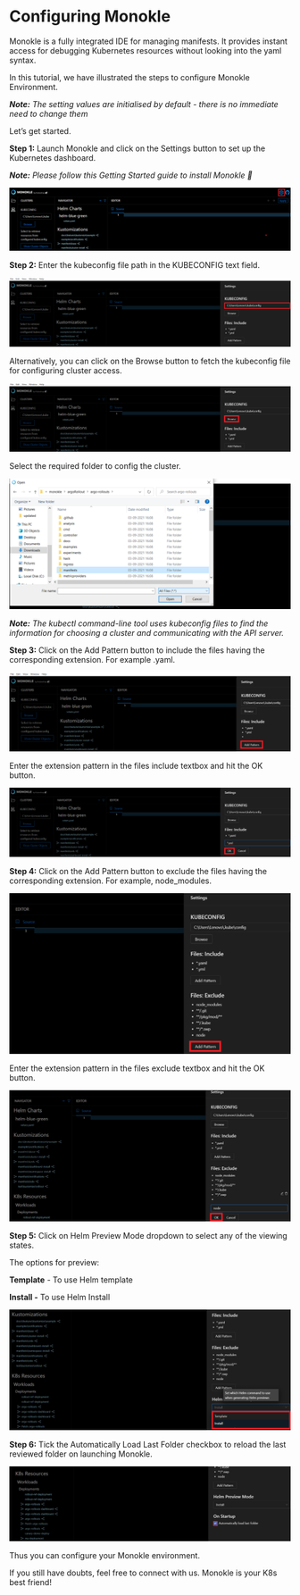 # Configuring Monokle

Monokle is a fully integrated IDE for managing manifests. It provides instant access for debugging Kubernetes resources without looking into the yaml syntax. 

In this tutorial, we have illustrated the steps to configure Monokle Environment. 


<em>**Note:** The setting values are initialised by default - there is no immediate need to change them </em>

Let’s get started. 

**Step 1:** Launch Monokle and click on the Settings button to set up the Kubernetes dashboard.

<em>**Note:** Please follow this Getting Started guide to install Monokle 🚀</em>

![Settings](img/settings-1.png)

**Step 2:** Enter the kubeconfig file path in the KUBECONFIG text field. 

![Kubeconfig](img/kubeconfig-2.png)

Alternatively, you can click on the Browse button to fetch the kubeconfig file for configuring cluster access. 

![Browse](img/browse-3.png)

Select the required folder to config the cluster. 

![Folders](img/folders-4.png)

<em>**Note:** The kubectl command-line tool uses kubeconfig files to find the information for choosing a cluster and communicating with the API server.</em>

**Step 3:** Click on the Add Pattern button to include the files having the corresponding extension. For example .yaml. 

![Add pattern](img/add-pattern-5.png)

Enter the extension pattern in the files include textbox and hit the OK button. 

![Ok](img/ok-6.png)

**Step 4:** Click on the Add Pattern button to exclude the files having the corresponding extension. For example, node_modules.

![Add pattern](img/add-pattern-7.png)

Enter the extension pattern in the files exclude textbox and hit the OK button. 

![Ok](img/ok-8.png)

**Step 5:** Click on Helm Preview Mode dropdown to select any of the viewing states. 

The options for preview:

**Template** - To use Helm template
 
**Install -** To use Helm Install

![Helm](img/helm-9.png)

**Step 6:** Tick the Automatically Load Last Folder checkbox to reload the last reviewed folder on launching Monokle. 

![Startup](img/startup-10.png)

Thus you can configure your Monokle environment. 

If you still have doubts, feel free to connect with us. Monokle is your K8s best friend!
